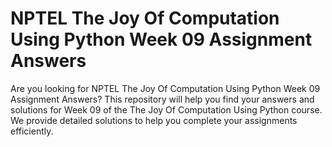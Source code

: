 # NPTEL The Joy Of Computation Using Python Week 09 Assignment Answers

Are you looking for NPTEL The Joy Of Computation Using Python Week 09 Assignment Answers? This repository will help you find your answers and solutions for Week 09 of the The Joy Of Computation Using Python course. We provide detailed solutions to help you complete your assignments efficiently.